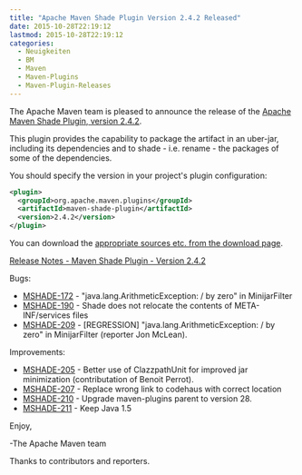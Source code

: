 ```yaml
---
title: "Apache Maven Shade Plugin Version 2.4.2 Released"
date: 2015-10-28T22:19:12
lastmod: 2015-10-28T22:19:12
categories:
  - Neuigkeiten
  - BM
  - Maven
  - Maven-Plugins
  - Maven-Plugin-Releases
---
```

The Apache Maven team is pleased to announce the release of the [Apache
Maven Shade Plugin, version 2.4.2](http://maven.apache.org/plugins/maven-shade-plugin/).

This plugin provides the capability to package the artifact in an uber-jar,
including its dependencies and to shade - i.e. rename - the packages of some of
the dependencies.

You should specify the version in your project's plugin configuration:

```xml
<plugin>
  <groupId>org.apache.maven.plugins</groupId>
  <artifactId>maven-shade-plugin</artifactId>
  <version>2.4.2</version>
</plugin>
```

<!-- more -->

You can download the [appropriate sources etc. from the download page](http://maven.apache.org/plugins/maven-shade-plugin/download.cgi).
 
[Release Notes - Maven Shade Plugin - Version 2.4.2](https://issues.apache.org/jira/secure/ReleaseNote.jspa?projectId=12317921&version=12333008)

Bugs:

 * [MSHADE-172](https://issues.apache.org/jira/browse/MSHADE-172) -  "java.lang.ArithmeticException: / by zero" in MinijarFilter
 * [MSHADE-190](https://issues.apache.org/jira/browse/MSHADE-190) -  Shade does not relocate the contents of META-INF/services files
 * [MSHADE-209](https://issues.apache.org/jira/browse/MSHADE-209) -  [REGRESSION] "java.lang.ArithmeticException: / by zero" in MinijarFilter (reporter Jon McLean).

Improvements:

 * [MSHADE-205](https://issues.apache.org/jira/browse/MSHADE-205) -  Better use of ClazzpathUnit for improved jar minimization (contributation of Benoit Perrot).
 * [MSHADE-207](https://issues.apache.org/jira/browse/MSHADE-207) -  Replace wrong link to codehaus with correct location
 * [MSHADE-210](https://issues.apache.org/jira/browse/MSHADE-210) -  Upgrade maven-plugins parent to version 28.
 * [MSHADE-211](https://issues.apache.org/jira/browse/MSHADE-211) -  Keep Java 1.5


Enjoy,

-The Apache Maven team

Thanks to contributors and reporters.

